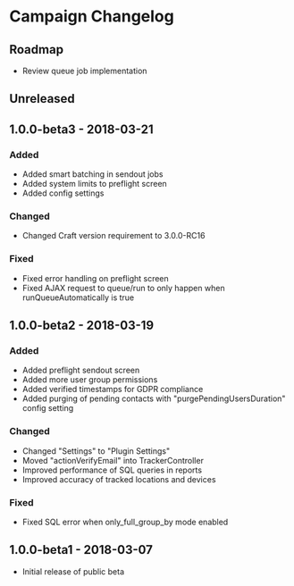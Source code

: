 # Campaign Changelog

## Roadmap
- Review queue job implementation

## Unreleased

## 1.0.0-beta3 - 2018-03-21
### Added
- Added smart batching in sendout jobs
- Added system limits to preflight screen
- Added config settings

### Changed
- Changed Craft version requirement to 3.0.0-RC16

### Fixed
- Fixed error handling on preflight screen
- Fixed AJAX request to queue/run to only happen when runQueueAutomatically is true

## 1.0.0-beta2 - 2018-03-19
### Added
- Added preflight sendout screen
- Added more user group permissions
- Added verified timestamps for GDPR compliance
- Added purging of pending contacts with "purgePendingUsersDuration" config setting

### Changed
- Changed "Settings" to "Plugin Settings"
- Moved "actionVerifyEmail" into TrackerController
- Improved performance of SQL queries in reports
- Improved accuracy of tracked locations and devices

### Fixed
- Fixed SQL error when only_full_group_by mode enabled

## 1.0.0-beta1 - 2018-03-07
- Initial release of public beta
